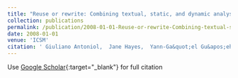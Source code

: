 ```yaml
---
title: "Reuse or rewrite: Combining textual, static, and dynamic analyses to assess the cost of keeping a system up-to-date"
collection: publications
permalink: /publication/2008-01-01-Reuse-or-rewrite-Combining-textual-static-and-dynamic-analyses-to-assess-the-cost-of-keeping-a-system-up-to-date
date: 2008-01-01
venue: 'ICSM'
citation: ' Giuliano Antoniol,  Jane Hayes,  Yann-Ga&quot;el Gu&apos;eh&apos;eneuc,  Massimiliano Penta, &quot;Reuse or rewrite: Combining textual, static, and dynamic analyses to assess the cost of keeping a system up-to-date.&quot; ICSM, 2008.'
---
```

Use [Google Scholar](https://scholar.google.com/scholar?q=Reuse+or+rewrite:+Combining+textual,+static,+and+dynamic+analyses+to+assess+the+cost+of+keeping+a+system+up+to+date){:target="_blank"} for full citation